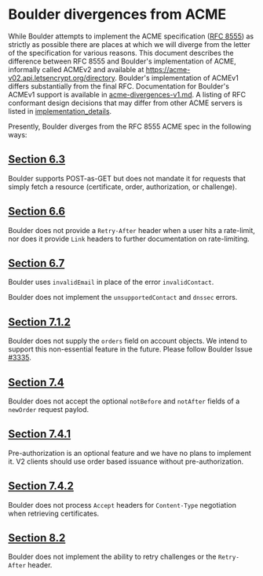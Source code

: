 # Boulder divergences from ACME

While Boulder attempts to implement the ACME specification ([RFC 8555]) as strictly as possible there are places at which we will diverge from the letter of the specification for various reasons. This document describes the difference between RFC 8555 and Boulder's implementation of ACME, informally called ACMEv2 and available at https://acme-v02.api.letsencrypt.org/directory. Boulder's implementation of ACMEv1 differs substantially from the final RFC. Documentation for Boulder's ACMEv1 support is available in [acme-divergences-v1.md](acme-divergences-v1.md). A listing of RFC conformant design decisions that may differ from other ACME servers is listed in [implementation_details](https://github.com/letsencrypt/boulder/blob/main/docs/acme-implementation_details.md).


Presently, Boulder diverges from the RFC 8555 ACME spec in the following ways:

## [Section 6.3](https://tools.ietf.org/html/rfc8555#section-6.3)

Boulder supports POST-as-GET but does not mandate it for requests
that simply fetch a resource (certificate, order, authorization, or challenge).

## [Section 6.6](https://tools.ietf.org/html/rfc8555#section-6.6)

Boulder does not provide a `Retry-After` header when a user hits a rate-limit, nor does it provide `Link` headers to further documentation on rate-limiting.

## [Section 6.7](https://tools.ietf.org/html/rfc8555#section-6.7)

Boulder uses `invalidEmail` in place of the error `invalidContact`.

Boulder does not implement the `unsupportedContact` and `dnssec` errors.

## [Section 7.1.2](https://tools.ietf.org/html/rfc8555#section-7.1.2)

Boulder does not supply the `orders` field on account objects. We intend to
support this non-essential feature in the future. Please follow Boulder Issue
[#3335](https://github.com/letsencrypt/boulder/issues/3335).

## [Section 7.4](https://tools.ietf.org/html/rfc8555#section-7.4)

Boulder does not accept the optional `notBefore` and `notAfter` fields of a
`newOrder` request paylod.

## [Section 7.4.1](https://tools.ietf.org/html/rfc8555#section-7.4.1)

Pre-authorization is an optional feature and we have no plans to implement it.
V2 clients should use order based issuance without pre-authorization.

## [Section 7.4.2](https://tools.ietf.org/html/rfc8555#section-7.4.2)

Boulder does not process `Accept` headers for `Content-Type` negotiation when retrieving certificates.

## [Section 8.2](https://tools.ietf.org/html/rfc8555#section-8.2)

Boulder does not implement the ability to retry challenges or the `Retry-After` header.

[RFC 8555]: https://tools.ietf.org/html/rfc8555
